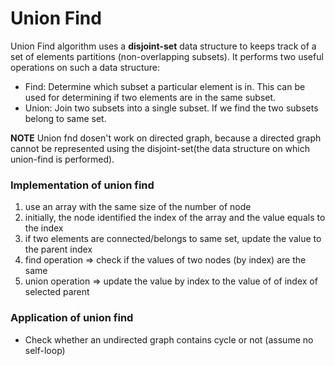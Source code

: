 # Union Find
Union Find algorithm uses a **disjoint-set** data structure to keeps track of a set of elements partitions (non-overlapping subsets). 
It performs two useful operations on such a data structure:
* Find: Determine which subset a particular element is in. 
This can be used for determining if two elements are in the same subset.
* Union: Join two subsets into a single subset. 
If we find the two subsets belong to same set. 

**NOTE** Union fnd dosen't work on directed graph, 
because a directed graph cannot be represented using the disjoint-set(the data structure on which union-find is performed).

### Implementation of union find
1. use an array with the same size of the number of node
2. initially, the node identified the index of the array and the value equals to the index 
3. if two elements are connected/belongs to same set, update the value to the parent index
4. find operation => check if the values of two nodes (by index) are the same
5. union operation => update the value by index to the value of of index of selected parent

### Application of union find
* Check whether an undirected graph contains cycle or not (assume no self-loop)
